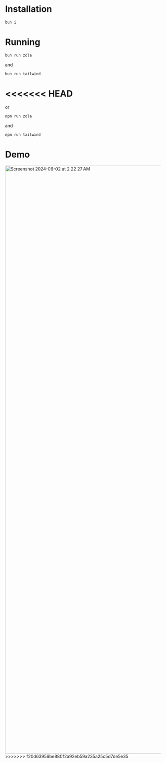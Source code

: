 # Installation
```bash
bun i
```
# Running
```bash
bun run zola
```
and
```bash
bun run tailwind
```
<<<<<<< HEAD
=======
or
```bash
npm run zola
```
and
```bash
npm run tailwind
```
# Demo
<img width="1904" alt="Screenshot 2024-06-02 at 2 22 27 AM" src="https://github.com/Pixelators4014/Pixelators4014.github.io/assets/43255248/0ab0db50-f318-4737-b60f-6fad5aaca4d9">
>>>>>>> f20d63956be880f2a92eb59a235a25c5d7de5e35
